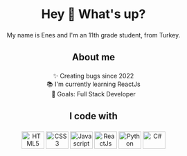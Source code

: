 <h1 align="center">Hey 👋 What's up?</h1>

###

<p align="center">My name is Enes and I'm an 11th grade student, from Turkey.</p>

###

<h2 align="center">About me</h2>

###

<p align="center">✨ Creating bugs since 2022<br>📚 I'm currently learning ReactJs<br>🎯 Goals: Full Stack Developer</p>

###

<h2 align="center">I code with</h2>

###

<div align="center">

  <img src="https://cdn.jsdelivr.net/gh/devicons/devicon/icons/html5/html5-original.svg" height="40" width="52" alt="HTML5"  />

  <img src="https://cdn.jsdelivr.net/gh/devicons/devicon/icons/css3/css3-original.svg" height="40" width="52" alt="CSS3"  />

  <img src="https://cdn.jsdelivr.net/gh/devicons/devicon/icons/javascript/javascript-original.svg" height="40" width="52" alt="Javascript"  />

  <img src="https://cdn.jsdelivr.net/gh/devicons/devicon/icons/react/react-original.svg" height="40" width="52" alt="ReactJs"  />

  <img src="https://cdn.jsdelivr.net/gh/devicons/devicon/icons/python/python-original.svg" height="40" width="52" alt="Python"  />
  
  <img src="https://cdn.jsdelivr.net/gh/devicons/devicon/icons/csharp/csharp-original.svg" height="40" width="52" alt="C#"  />

</div>
